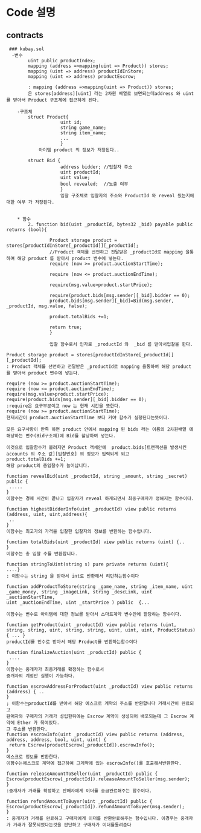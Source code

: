 # Code 설명
   ## contracts 
     
     ### kubay.sol
      -변수
            uint public productIndex; 
            mapping (address =>mapping(uint => Product)) stores;   
            mapping (uint => address) productIdInStore;   
            mapping (uint => address) productEscrow;    
      
            : mapping (address =>mapping(uint => Product)) stores;
            은 stores[address][uint] 라는 2차원 배열로 보면되는데address 와 uint를 받아서 Product 구조체에 접근하게 된다.
        
        -구조체
            struct Product{
                        uint id;  
                        string game_name;
                        string item_name;
                        ...
                        }
                아이템 product 의 정보가 저장된다..

            struct Bid {
                        address bidder; //입찰자 주소
                        uint productId; 
                        uint value;
                        bool revealed;  //노출 여부 
                        }
                        입찰 구조체로 입찰자의 주소와 ProductId 와 reveal 됬는지에 대한 여부 가 저장된다.
        
        
        * 함수
            2. function bid(uint _productId, bytes32 _bid) payable public returns (bool){
            
                    Product storage product = stores[productIdInStore[_productId]][_productId];
                    //Product 객체를 선언하고 전달받은 _productId로 mapping 을통하여 해당 product 를 받아서 product 변수에 넣는다.
                    require (now >= product.auctionStartTime);
                    
                    require (now <= product.auctionEndTime);
                    
                    require(msg.value>product.startPrice);
                    
                    require(product.bids[msg.sender][_bid].bidder == 0);
                    product.bids[msg.sender][_bid]=Bid(msg.sender, _productId, msg.value, false);
                    
                    product.totalBids +=1;
                    
                    return true;
                    }
                    
                    입찰 함수로서 인자로 _productId 와  _bid 를 받아서입찰을 한다.

    Product storage product = stores[productIdInStore[_productId]][_productId];
    : Product 객체를 선언하고 전달받은 _productId로 mapping 을통하여 해당 product 를 받아서 product 변수에 넣는다.

    require (now >= product.auctionStartTime);   
    require (now <= product.auctionEndTime);  
    require(msg.value>product.startPrice);  
    require(product.bids[msg.sender][_bid].bidder == 0);     
    :require은 요구부분이고 now 는 현재 시간을 뜻한다.  
    require (now >= product.auctionStartTime);   
    현재시간이 product.auctionStartTime 보다 커야 함수가 실행된다는뜻이다.  

    모든 요구사항이 만족 하면 product 안에서 mapping 된 bids 라는 이름의 2차원배열 에 해당하는 변수(Bid구조체)에 Bid를 할당하여 넣는다.  

    이것으로 입찰함수가 불려지면 Product 객체안에  product.bids[트랜잭션을 발생시킨accounts 의 주소 값][입찰번호] 의 정보가 입력되게 되고   
    product.totalBids +=1;  
    해당 product의 총입찰수가 늘어납니다.  

    function revealBid(uint _productId, string _amount, string _secret) public {
     .....
    }
    이함수는 경매 시간이 끝나고 입찰자가 reveal 하게되면서 최종구매자가 정해지는 함수이다.

    function highestBidderInfo(uint _productId) view public returns (address, uint, uint,address){
     ..
    }
    이함수는 최고가의 가격을 입찰한 입찰자의 정보를 반환하는 함수입니다.

    function totalBids(uint _productId) view public returns (uint) {..
    }
    이함수는 총 입찰 수를 반환합니다.

    function stringToUint(string s) pure private returns (uint){
    ....}
    : 이함수는 string 을 받아서 int로 반환해서 리턴하는함수이다

    function addProductToStore(string _game_name, string _item_name, uint _game_money, string _imageLink, string _descLink, uint _auctionStartTime,
    uint _auctionEndTime, uint _startPrice ) public  {...

    이함수는 변수로 아이템에 대한 정보를 받아서 스마트계약 변수안에 할당하는 함수이다.

    function getProduct(uint _productId) view public returns (uint, string, string, uint, string, string, uint, uint, uint, ProductStatus) { ... }
    productId를 인수로 받아서 해당 Product를 반환하는함수이다

    function finalizeAuction(uint _productId) public {
     ....
    }
    이함수는 중개자가 최종거래를 확정하는 함수로서 
    중개자의 계정만 실행이 가능하다.

    function escrowAddressForProduct(uint _productId) view public returns (address) { ..
    }
    ; 이함수는productId를 받아서 해당 에스크로 계약의 주소를 반환합니다 거래시간이 완료되고
    판매자와 구매자의 거래가 성립한뒤에는 Escrow 계약이 생성되어 배포되는데 그 Escrow 계약에 Ether 가 묶여있다.
    그 주소를 반환한다.
    function escrowInfo(uint _productId) view public returns (address, address, address, bool, uint, uint) {
     return Escrow(productEscrow[_productId]).escrowInfo();
    }
    에스크로 정보를 반환한다.
    이함수는에스크로 계약에 접근하여 그계약에 있는 escrowInfo()를 호출해서반환한다.

    function releaseAmountToSeller(uint _productId) public {
    Escrow(productEscrow[_productId]).releaseAmountToSeller(msg.sender);
    }
    :중개자가 거래를 확정하고 판매자에게 이더를 송금완료해주는 함수이다.

    function refundAmountToBuyer(uint _productId) public { 
    Escrow(productEscrow[_productId]).refundAmountToBuyer(msg.sender);
    }
    : 중개자가 거래를 완료하고 구매자에게 이더를 반환완료해주는 함수입니다. 이경우는 중개자가 거래가 잘못되었다는것을 판단하고 구매자가 이더를돌려준다

